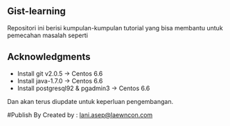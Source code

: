 ## Gist-learning

Repositori ini berisi kumpulan-kumpulan tutorial yang bisa membantu untuk pemecahan masalah seperti

## Acknowledgments
* Install git v2.0.5 -> Centos 6.6
* Install java-1.7.0 -> Centos 6.6
* Install postgresql92 & pgadmin3 -> Centos 6.6

Dan akan terus diupdate untuk keperluan pengembangan.

#Publish By
Created by : lani.asep@laewncon.com
